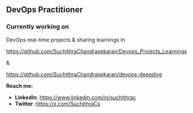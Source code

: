  
**DevOps Practitioner** 
---
### Currently working on
DevOps real-time projects & sharing learnings in 

 https://github.com/SuchithraChandrasekaran/Devops_Projects_Learnings

  &

 https://github.com/SuchithraChandrasekaran/devops-deepdive

 **Reach me:**  
- **LinkedIn**: https://www.linkedin.com/in/suchithrac
- **Twitter** :https://x.com/SuchithraCs
